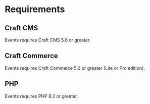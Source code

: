 # Requirements

## Craft CMS
Events requires Craft CMS 5.0 or greater.

## Craft Commerce
Events requires Craft Commerce 5.0 or greater (Lite or Pro edition).

## PHP
Events requires PHP 8.2 or greater.
